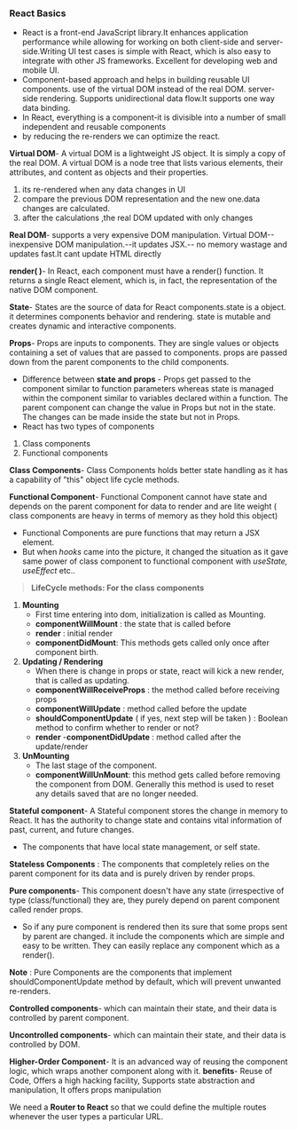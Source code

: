 ### React Basics

* React is a front-end JavaScript library.It enhances application performance while allowing for working on both client-side and server-side.Writing UI test cases is simple with React, which is also easy to integrate with other JS frameworks. Excellent for developing web and mobile UI.
* Component-based approach and helps in building reusable UI components. use of the virtual DOM instead of the real DOM. server-side rendering. Supports unidirectional data flow.It supports one way data binding.
* In React, everything is a component-it is divisible into a number of small independent and reusable components
* by reducing the re-renders we can optimize the react.

**Virtual DOM**\- A virtual DOM is a lightweight JS object\. It is simply a copy of the real DOM\. A virtual DOM is a node tree that lists various elements\, their attributes\, and content as objects and their properties\.

1. its re-rendered when any data changes in UI
2. compare the previous DOM representation and the new one.data changes are calculated.
3. after the calculations ,the real DOM updated with only changes

**Real DOM**\- supports a very expensive DOM manipulation\. Virtual DOM\-\- inexpensive DOM manipulation\.\-\-it updates JSX\.\-\- no memory wastage and updates fast\.It cant update HTML directly

**render( )**\- In React\, each component must have a render\(\) function\. It returns a single React element\, which is\, in fact\, the representation of the native DOM component\.

**State**\- States are the source of data for React components\.state is a object\. it determines components behavior and rendering\. state is mutable and creates dynamic and interactive components\.

**Props**\- Props are inputs to components\. They are single values or objects containing a set of values that are passed to components\. props are passed down from the parent components to the child components\.

* Difference between **state and props** \- Props get passed to the component similar to function parameters whereas state is managed within the component similar to variables declared within a function\.
The parent component can change the value in Props but not in the state.
The changes can be made inside the state but not in Props.
* React has two types of components

1. Class components
2. Functional components

**Class Components**\- Class Components holds better state handling as it has a capability of "this" object life cycle methods\.

**Functional Component**\- Functional Component cannot have state and depends on the parent component for data to render and are lite weight \( class components are heavy in terms of memory as they hold this object\)

* Functional Components are pure functions that may return a JSX element.
* But when *hooks* came into the picture, it changed the situation as it gave same power of class component to functional component with *useState, useEffect* etc..

> **LifeCycle methods: For the class components**

1. **Mounting**
    * First time entering into dom, initialization is called as Mounting.
    * **componentWillMount** : the state that is called before
    * **render** : initial render
    * **componentDidMount**: This methods gets called only once after component birth.
2. **Updating / Rendering**
    * When there is change in props or state, react will kick a new render, that is called as updating.
    * **componentWillReceiveProps** : the method called before receiving props
    * **componentWillUpdate** : method called before the update
    * **shouldComponentUpdate** ( if yes, next step will be taken ) : Boolean method to confirm whether to render or not?
    * **render** -**componentDidUpdate** : method called after the update/render
3. **UnMounting**
    * The last stage of the component.
    * **componentWillUnMount**: this method gets called before removing the component from DOM. Generally this method is used to reset any details saved that are no longer needed.

**Stateful component**\- A Stateful component stores the change in memory to React\. It has the authority to change state and contains vital information of past\, current\, and future changes\.

* The components that have local state management, or self state.

**Stateless Components** : The components that completely relies on the parent component for its data and is purely driven by render props.

**Pure components**\- This component doesn't have any state \(irrespective of type \(class/functional\) they are\, they purely depend on parent component called render props\.

* So if any pure component is rendered then its sure that some props sent by parent are changed.
it include the components which are simple and easy to be written. They can easily replace any component which as a render().

**Note** : Pure Components are the components that implement shouldComponentUpdate method by default, which will prevent unwanted re-renders.

**Controlled components**\- which can maintain their state\, and their data is controlled by parent component\.

**Uncontrolled components**\- which can maintain their state\, and their data is controlled by DOM\.

**Higher-Order Component**\- It is an advanced way of reusing the component logic\, which wraps another component along with it\.
**benefits**\- Reuse of Code\, Offers a high hacking facility\, Supports state abstraction and manipulation\, It offers props manipulation

We need a **Router to React** so that we could define the multiple routes whenever the user types a particular URL.